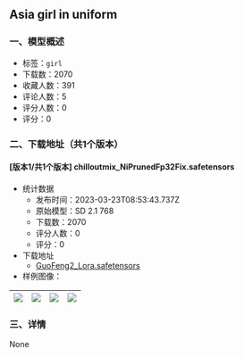 ## Asia girl in uniform
### 一、模型概述

- 标签：`girl`
- 下载数：2070
- 收藏人数：391
- 评论人数：5
- 评分人数：0
- 评分：0

### 二、下载地址（共1个版本）

#### [版本1/共1个版本] chilloutmix_NiPrunedFp32Fix.safetensors

- 统计数据
  - 发布时间：2023-03-23T08:53:43.737Z
  - 原始模型：SD 2.1 768
  - 下载数：2070
  - 评分人数：0
  - 评分：0
- 下载地址
  - [GuoFeng2_Lora.safetensors](https://civitai.com/api/download/models/27751)
- 样例图像：

| <img src="https://image.civitai.com/xG1nkqKTMzGDvpLrqFT7WA/19e6ce1a-9a7c-4d46-de4b-2c63c6b4a600/width=450/311548.jpeg" /> | <img src="https://image.civitai.com/xG1nkqKTMzGDvpLrqFT7WA/718581f0-61a7-4f56-0cd1-47ac9e793f00/width=450/311553.jpeg" /> | <img src="https://image.civitai.com/xG1nkqKTMzGDvpLrqFT7WA/31d58bc2-7822-4e25-217e-c935be3a6a00/width=450/311552.jpeg" /> | <img src="https://image.civitai.com/xG1nkqKTMzGDvpLrqFT7WA/8786deb8-738c-4a29-4272-4e42a3dd4700/width=450/311551.jpeg" /> |
| ---- | ---- | ---- | ---- |


### 三、详情
None